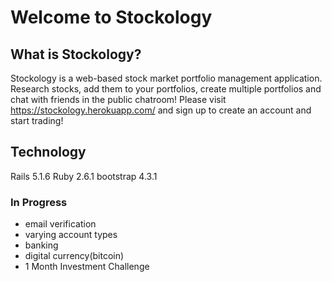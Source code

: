 # Welcome to Stockology 

## What is Stockology? 

Stockology is a web-based stock market portfolio management application.  Research stocks, add them to your 
portfolios, create multiple portfolios and chat with friends in the public chatroom! Please visit https://stockology.herokuapp.com/ 
and sign up to create an account and start trading!


## Technology 

Rails 5.1.6
Ruby 2.6.1
bootstrap 4.3.1 

### In Progress 

* email verification 
* varying account types 
* banking 
* digital currency(bitcoin) 
* 1 Month Investment Challenge

